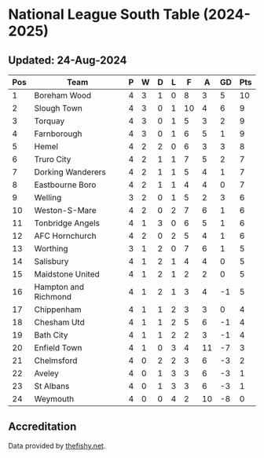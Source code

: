 # National League South Table (2024-2025)
## Updated: 24-Aug-2024

| Pos | Team | P | W | D | L | F | A | GD | Pts |
| --- | --- | --- | --- | --- | --- | --- | --- | --- | --- |
| 1 | Boreham Wood | 4 | 3 | 1 | 0 | 8 | 3 | 5 | 10 |
| 2 | Slough Town | 4 | 3 | 0 | 1 | 10 | 4 | 6 | 9 |
| 3 | Torquay | 4 | 3 | 0 | 1 | 5 | 3 | 2 | 9 |
| 4 | Farnborough | 4 | 3 | 0 | 1 | 6 | 5 | 1 | 9 |
| 5 | Hemel | 4 | 2 | 2 | 0 | 6 | 3 | 3 | 8 |
| 6 | Truro City | 4 | 2 | 1 | 1 | 7 | 5 | 2 | 7 |
| 7 | Dorking Wanderers | 4 | 2 | 1 | 1 | 5 | 4 | 1 | 7 |
| 8 | Eastbourne Boro | 4 | 2 | 1 | 1 | 4 | 4 | 0 | 7 |
| 9 | Welling | 3 | 2 | 0 | 1 | 5 | 2 | 3 | 6 |
| 10 | Weston-S-Mare | 4 | 2 | 0 | 2 | 7 | 6 | 1 | 6 |
| 11 | Tonbridge Angels | 4 | 1 | 3 | 0 | 6 | 5 | 1 | 6 |
| 12 | AFC Hornchurch | 4 | 2 | 0 | 2 | 5 | 4 | 1 | 6 |
| 13 | Worthing | 3 | 1 | 2 | 0 | 7 | 6 | 1 | 5 |
| 14 | Salisbury | 4 | 1 | 2 | 1 | 4 | 4 | 0 | 5 |
| 15 | Maidstone United | 4 | 1 | 2 | 1 | 2 | 2 | 0 | 5 |
| 16 | Hampton and Richmond | 4 | 1 | 2 | 1 | 3 | 4 | -1 | 5 |
| 17 | Chippenham | 4 | 1 | 1 | 2 | 3 | 3 | 0 | 4 |
| 18 | Chesham Utd | 4 | 1 | 1 | 2 | 5 | 6 | -1 | 4 |
| 19 | Bath City | 4 | 1 | 1 | 2 | 2 | 3 | -1 | 4 |
| 20 | Enfield Town | 4 | 1 | 0 | 3 | 4 | 11 | -7 | 3 |
| 21 | Chelmsford | 4 | 0 | 2 | 2 | 3 | 6 | -3 | 2 |
| 22 | Aveley | 4 | 0 | 1 | 3 | 3 | 6 | -3 | 1 |
| 23 | St Albans | 4 | 0 | 1 | 3 | 3 | 6 | -3 | 1 |
| 24 | Weymouth | 4 | 0 | 0 | 4 | 2 | 10 | -8 | 0 |

## Accreditation 

Data provided by [thefishy.net](https://www.thefishy.net/).